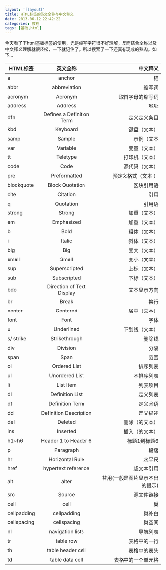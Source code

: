 ```yaml
---
layout: '[layout]'
title: HTML标签的英文全称与中文释义
date: 2013-06-12 22:42:22
categories: 教程
tags: [基础,html]
---
```

今天看了下html基础标签的使用，光是缩写字符很不好理解，反而结合全称以及中文释义理解就很轻松，一下就记住了。所以搜索了一下还真有现成的熟肉。如下...

|  HTML标签      | 英文全称      | 中文释义|
| ------------- |:-------------:| -----:|
| 		a       |        anchor |   锚  |
|abbr           |abbreviation   |  缩写词 |
|acronym		|Acronym		|取首字母的缩写词|
|  address		|  	Address		|	地址|
|dfn      	 	|Defines a Definition Term	|定义定义条目|
|kbd          	|Keyboard		|键盘（文本）|
|samp      		|	Sample		|示例（文本|
|var            |Variable		|变量（文本）|
|tt             |Teletype		|	打印机（文本）|
|code			|Code			|源代码（文本）|
|pre			|Preformatted	|预定义格式（文本 ）|
|blockquote  	|Block Quotation|区块引用语|
|cite         	| 	Citation	|	引用|
|q				|Quotation		|引用语|
|strong			|Strong			|加重（文本）|
|em      		|Emphasized		|加重（文本）|
|b				|Bold			|	粗体（文本）|
|i				|Italic			|	斜体（文本）|
|big 			|  Big			|变大（文本）|
|small      	|	Small		|变小（文本）|
|sup         	|Superscripted	|上标（文本）|
|sub        	|Subscripted|	下标（文本）|
|bdo         	|Direction of Text Display|	文本显示方向|
|br          	|Break			|换行|
|center    		|Centered		|居中（文本）|
|font       	|  	Font		|字体|
|u           	|Underlined		|下划线（文本）|
|s/ strike   	| Strikethrough	|	删除线|
|div         	|Division		|分隔|
|span        	|  	Span		|范围|
|ol          	| Ordered List	|	排序列表|
|ul             |Unordered List	|	不排序列表|
|li				|	List Item	|列表项目|
|dl    			|Definition List|定义列表|
|dt     		|Definition Term|定义术语|
|dd     		|Definition Description	|定义描述|
|del    		|    Deleted	|删除（的文本）|
|ins    		|       Inserted|	插入（的文本）|
|h1~h6			|	Header 1 to Header 6|	标题1到标题6|
|p				|Paragraph	|段落|
|hr 	 		| Horizontal Rule|	水平尺|
|href			|hypertext reference|超文本引用|
|alt			|	alter		|替用(一般是图片显示不出的提示)|
|src			|	Source		|源文件链接|
|cell			|cell			|巢|
|cellpadding	|	cellpadding	|巢补白|
|cellspacing	|	cellspacing	|	巢空间|
|nl				|navigation lists|	导航列表|
|tr				|table row|	表格中的一行|
|th				|table header cell|表格中的表头|
|td				|table data cell|表格中的一个单元格|